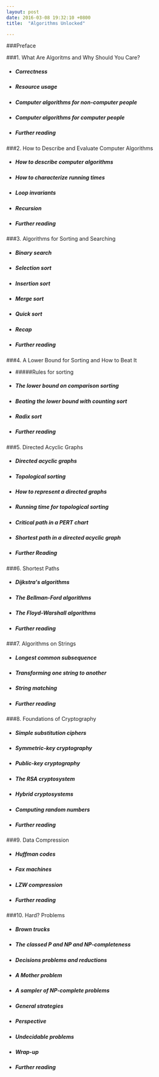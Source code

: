 ```yaml
---
layout: post
date: 2016-03-08 19:32:10 +0800
title:  "Algorithms Unlocked"

---
```


###Preface

###1. What Are Algoritms and Why Should You Care?
* ##### Correctness
* ##### Resource usage
* ##### Computer algorithms for non-computer people
* ##### Computer algorithms for computer people
* ##### Further reading



###2. How to Describe and Evaluate Computer Algorithms
* ##### How to describe computer algorithms
* ##### How to characterize running times
* ##### Loop invariants
* ##### Recursion
* ##### Further reading



###3. Algorithms for Sorting and Searching
* ##### Binary search
* ##### Selection sort
* ##### Insertion sort
* ##### Merge sort
* ##### Quick sort
* ##### Recap
* ##### Further reading

###4. A Lower Bound for Sorting and How to Beat It
* #####Rules for sorting
* ##### The lower bound on comparison sorting
* ##### Beating the lower bound with counting sort
* ##### Radix sort
* ##### Further reading

###5. Directed Acyclic Graphs
* ##### Directed acyclic graphs
* ##### Topological sorting
* ##### How to represent a directed graphs
* ##### Running time for topological sorting
* ##### Critical path in a PERT chart
* ##### Shortest path in a directed acyclic graph
* ##### Further Reading


###6. Shortest Paths
* ##### Dijkstra's algorithms
* ##### The Bellman-Ford algorithms
* ##### The Floyd-Warshall algorithms
* ##### Further reading

###7. Algorithms on Strings
* ##### Longest common subsequence
* ##### Transforming one string to another
* ##### String matching
* ##### Further reading

###8. Foundations of Cryptography
* ##### Simple substitution ciphers
* ##### Symmetric-key cryptography
* ##### Public-key cryptography
* ##### The RSA cryptosystem
* ##### Hybrid cryptosystems
* ##### Computing random numbers
* ##### Further reading

###9. Data Compression
* ##### Huffman codes
* ##### Fax machines
* ##### LZW compression
* ##### Further reading

###10. Hard? Problems
* ##### Brown trucks
* ##### The classed P and NP and NP-completeness
* ##### Decisions problems and reductions
* ##### A Mother problem
* ##### A sampler of NP-complete problems
* ##### General strategies
* ##### Perspective
* ##### Undecidable problems
* ##### Wrap-up
* ##### Further reading










